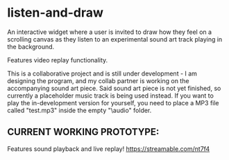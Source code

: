 # listen-and-draw

An interactive widget where a user is invited to draw how they feel on a scrolling canvas as they listen to an experimental sound art track playing in the background.

Features video replay functionality.

This is a collaborative project and is still under development - I am designing the program, and my collab partner is working on the accompanying sound art piece. Said sound art piece is not yet finished, so currently a placeholder music track is being used instead. If you want to play the in-development version for yourself, you need to place a MP3 file called "test.mp3" inside the empty "\audio" folder.

CURRENT WORKING PROTOTYPE:
--------------
Features sound playback and live replay!
https://streamable.com/nt7f4
